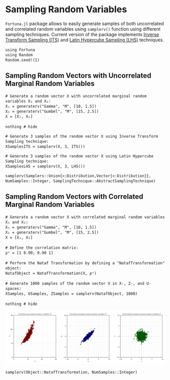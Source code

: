 # Sampling Random Variables

`Fortuna.jl` package allows to easily generate samples of both uncorrelated and correlated random variables using `samplerv()` function using different sampling techniques. Current version of the package implements [Inverse Transform Sampling (ITS)](https://en.wikipedia.org/wiki/Inverse_transform_sampling) and [Latin Hypercube Sampling (LHS)](https://en.wikipedia.org/wiki/Latin_hypercube_sampling) techniques.

```@setup 1
using Fortuna
using Random
Random.seed!(1)
```

## Sampling Random Vectors with Uncorrelated Marginal Random Variables 

```@example 1
# Generate a random vector X with uncorrelated marginal random variables X₁ and X₂:
X₁ = generaterv("Gamma", "M", [10, 1.5])
X₂ = generaterv("Gumbel", "M", [15, 2.5])
X = [X₁, X₂]

nothing # hide
```

```@example 1
# Generate 3 samples of the random vector X using Inverse Transform Sampling technique:
XSamplesITS = samplerv(X, 3, ITS())
```

```@example 1
# Generate 3 samples of the random vector X using Latin Hypercube Sampling technique:
XSamplesLHS = samplerv(X, 3, LHS())
```

```@docs
samplerv(Samplers::Union{<:Distribution,Vector{<:Distribution}}, NumSamples::Integer, SamplingTechnique::AbstractSamplingTechnique)
```

## Sampling Random Vectors with Correlated Marginal Random Variables

```@example 1
# Generate a random vector X with correlated marginal random variables X₁ and X₂:
X₁ = generaterv("Gamma", "M", [10, 1.5])
X₂ = generaterv("Gumbel", "M", [15, 2.5])
X = [X₁, X₂]

# Define the correlation matrix:
ρˣ = [1 0.90; 0.90 1]

# Perform the Nataf Transformation by defining a "NatafTransformation" object:
NatafObject = NatafTransformation(X, ρˣ)

# Generate 1000 samples of the random vector X in X-, Z-, and U-spaces:
XSamples, USamples, ZSamples = samplerv(NatafObject, 1000)

nothing # hide
```

![Nataf Transformation](./assets/NatafTransformation.svg)

```@docs
samplerv(Object::NatafTransformation, NumSamples::Integer)
```